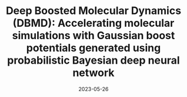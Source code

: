 ---
title: "Deep Boosted Molecular Dynamics (DBMD): Accelerating molecular simulations with Gaussian boost potentials generated using probabilistic Bayesian deep neural network"
date: "2023-05-26"
authors: "Do, H and Miao, Y"
reviewers: "Alkislar I, Freitas N, Macdonald C, Fraser J"
image: "/static/img/reviews/2023_do.png"

peer-review:
 - biorxiv_version: "2023.03.25.534210v2"
 - prereview_beta: "doi-10.1101-2023.03.25.534210"
---